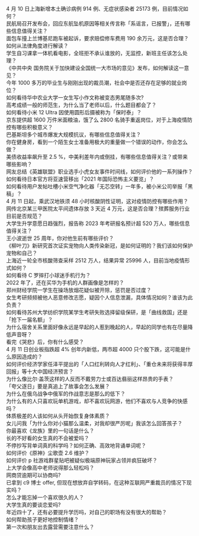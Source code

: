 4 月 10 日上海新增本土确诊病例 914 例、无症状感染者 25173 例，目前情况如何？  
民航局召开发布会，回应东航坠机原因等相关传言称「系谣言，已报警」，还有哪些信息值得关注？  
面包车撞上兰博基尼跑车被起诉，要求赔偿修车费用 190 余万元，这是否合理？如何从法律角度进行解读？  
学生自习课拿一体机看电影，全班拒不承认谁放的，无监控，新班主任该怎么处理？  
《中共中央 国务院关于加快建设全国统一大市场的意见》发布，如何解读这一意见？  
今年 1000 多万的毕业生与刚刚出现的裁员潮，社会中是否还存在足够的就业岗位？  
如何看待华中农业大学一女生写小作文称被变态男尾随多次?  
高考成绩一般的师范生，为什么当了老师以后，什么题目都会了？  
如何看待小米 12 Ultra 因使用圆形后摄被称为「保时泰」？  
京东提供超 1600 万件米面粮油，饿了么 2800 名骑手重返岗位，对于上海疫情防控有哪些积极意义？  
巴基斯坦多个城市爆发大规模抗议，有哪些信息值得关注？  
你在健身房，看到一个陌生女士准备用极大的重量做一个错误的动作，你会怎么做？  
美债收益率飙升至 2.5 %，中美利差年内或倒挂，有哪些信息值得关注？或带来哪些影响？  
网友总结《英雄联盟》职业选手小虎女友事件时间线，如何评价他的一系列操作？  
如何看待日本官方将亚速营移出「2021 年国际恐怖主义要览」？  
如何看待用户发帖吐槽小米空气净化器「无芯空转」一年多，被小米公司举报「黑稿」？  
4 月 11 日起，乘武汉地铁须 48 小时核酸阴性证明，这对疫情防控有哪些作用？  
网传北京某三甲医院太平间遗体存放 3 天近 4 万元，这是否合理？殡葬服务行业目前是否规范？  
大学生升学意愿日趋强烈，报告称 2023 年考研报名预计超 520 万人，哪些信息值得关注？  
王小波逝世 25 周年，你对他生前有哪些评价？  
《柳叶刀》新研究首次证实宠物向人类传染新冠，是如何证明的？我们该如何保护宠物和自己？  
上海近一轮全市核酸筛查采样 2512 万人，结果异常 25996 人，目前当地疫情形式如何？  
如何看待 C 罗摔打小球迷手机行为？  
2022 年了，还在买华为手机的人群画像是怎样的？  
郑州财经学院一学生在操场放烟花疑似被开除，惩罚是否过度？  
女生考研频频被他人恶意修改志愿，疑因个人信息泄漏，具体情况如何？谁该为此负责？  
如何看待苏州大学纺织学院某学生考研失败选择留级保研，是「曲线救国」还是「抢下一届名额」？  
为什么宿舍关系里面好像永远是早起的人惹到晚起的人，早起的同学也有在尽量降低声音呀？  
看完《哭悲》后，你有什么感受？  
4 月 11 日创业板指跌超 4% 创年内新低，两市超 4000 只个股下跌，这可能是什么原因造成的？  
如何评价经济学家任泽平提出的「人口红利转向人才红利」、「重仓未来将获得丰厚回报」等十大中国经济预言？  
为什么像比尔·盖茨这样的人反而不戴劳力士或百达翡丽这样昂贵的手表？  
「夸父逐日」要是真追上了故事会怎么发展？  
为什么在俄乌战争中俄军的作战意志是那么的低下？  
为什么有的人只喜欢玩单机游戏，却不喜欢玩网游，他们不喜欢与人竞争的快感吗？  
体质极差的人该如何从头开始恢复身体素质？  
女儿问我「为什么你对小猫那么温柔，对我却很严厉呢」我该怎么回答孩子？  
你最喜欢《龙族》里的一句话是什么？  
长的不好看的女生真的不会被爱吗？  
不停抄写背单词真的科学吗？如何正确、高效地背诵单词呢？  
如何评价《原神》尘歌壶 2.6 维护？  
如何评价 p 社游戏群星贴吧被疑似极端原神玩家占领并疯狂破坏？  
上大学会像高中老师说得那么轻松吗？  
网商贷逾期可以协商吗?  
已拿到 c9 博士 offer, 但现在想放弃自学转码，在这种互联网严重裁员的情况下现实吗？  
怎么才能忘掉一个喜欢很久的人？  
大学生真的要谈恋爱吗?  
年近四十了，还有必要提升学历吗，对自己的职场有没有很大的帮助？  
如何帮助孩子更好地控制情绪？  
第一次和朋友出去露营需要注意什么？  
